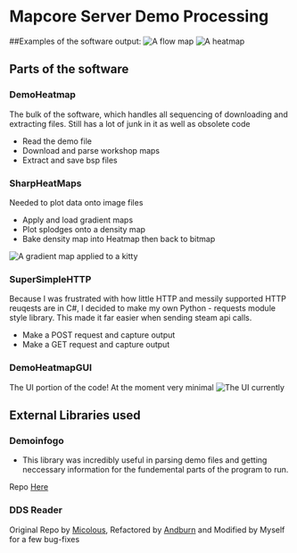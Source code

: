 # Mapcore Server Demo Processing
##Examples of the software output:
![A flow map](http://i.imgur.com/TkLPT4e.png)
![A heatmap](http://i.imgur.com/gXhkgYw.png)

## Parts of the software
### DemoHeatmap
The bulk of the software, which handles all sequencing of downloading and extracting files. Still has a lot of junk in it as well as obsolete code

- Read the demo file
- Download and parse workshop maps
- Extract and save bsp files

### SharpHeatMaps
Needed to plot data onto image files

- Apply and load gradient maps
- Plot splodges onto a density map
- Bake density map into Heatmap then back to bitmap

![A gradient map applied to a kitty](http://i.imgur.com/rWE8OsW.png)

### SuperSimpleHTTP
Because I was frustrated with how little HTTP and messily supported HTTP reuqests are in C#, I decided to make my own Python - requests module style library. This made it far easier when sending steam api calls.

- Make a POST request and capture output
- Make a GET request and capture output

### DemoHeatmapGUI
The UI portion of the code! At the moment very minimal
![The UI currently](http://i.imgur.com/NYF0gVe.png)

## External Libraries used
### Demoinfogo
- This library was incredibly useful in parsing demo files and getting neccessary information for the fundemental parts of the program to run.

Repo [Here](https://github.com/StatsHelix/demoinfo)

### DDS Reader
Original Repo by [Micolous](https://github.com/micolous/igaeditor),
Refactored by [Andburn](https://github.com/andburn/dds-reader)
and Modified by Myself for a few bug-fixes
